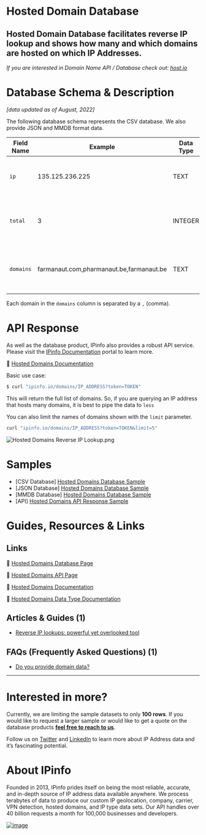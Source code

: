 # Hosted Domain Database

## Hosted Domain Database facilitates reverse IP lookup and shows how many and which domains are hosted on which IP Addresses.

*If you are interested in Domain Name API / Database check out: [host.io](https://host.io/)*

# Database Schema & Description

*[data updated as of August, 2022]*

The following database schema represents the CSV database. We also provide JSON and MMDB format data.

| Field Name | Example | Data Type | Notes |
| --- | --- | --- | --- |
| `ip` | 135.125.236.225 | TEXT | IP address for reverse IP lookup |
| `total` | 3 | INTEGER | Number of domains registered to the IP Address |
| `domains` | farmanaut.com,pharmanaut.be,farmanaut.be | TEXT | Name of the domain(s) under the IP address |

Each domain in the `domains` column is separated by a `,` (comma).

# API Response

As well as the database product, IPinfo also provides a robust API service. Please visit the [IPinfo Documentation](https://ipinfo.io/developers) portal to learn more.

🔗 [Hosted Domains Documentation](https://ipinfo.io/developers/hosted-domains)

Basic use case:

```bash
$ curl "ipinfo.io/domains/IP_ADDRESS?token=TOKEN"
```

This will return the full list of domains. So, if you are querying an IP address that hosts many domains, it is best to pipe the data to `less`

You can also limit the names of domains shown with the `limit` parameter.

```bash
curl "ipinfo.io/domains/IP_ADDRESS?token=TOKEN&limit=5"
```

![Hosted Domains  Reverse IP Lookup.png](../assets/Hosted_Domains__Reverse_IP_Lookup.png)

# Samples

- [CSV Database] [Hosted Domains Database Sample](/Hosted%20Domains/hosted_domains_sample.csv)
- [JSON Database] [Hosted Domains Database Sample](/Hosted%20Domains/hosted_domains_sample.json)
- [MMDB Database] [Hosted Domains Database Sample](/Hosted%20Domains/hosted_domains_sample.mmdb)
- [API] [Hosted Domains API Response Sample](/Hosted%20Domains/hosted_domains_api_sample.json)

# Guides, Resources & Links

## Links

🔗 [Hosted Domains Database Page](https://ipinfo.io/products/hosted-domains-database)

🔗 [Hosted Domains API Page](https://ipinfo.io/products/reverse-ip-api)

🔗 [Hosted Domains Documentation](https://ipinfo.io/developers/hosted-domains)

🔗 [Hosted Domains Data Type Documentation](https://ipinfo.io/developers/data-types#hosted-domains-data)

## Articles & Guides (1)

- [Reverse IP lookups: powerful yet overlooked tool](https://ipinfo.io/blog/reverse-ip-lookup-what-is-it-how-it-works)

## FAQs (Frequently Asked Questions) (1)

- [Do you provide domain data?](https://ipinfo.io/faq/article/51-domain-data)

---

# Interested in more?

Currently, we are limiting the sample datasets to only **100 rows**. If you would like to request a larger sample or would like to get a quote on the database products **[feel free to reach to us](https://ipinfo.io/products/ip-database-download#request_form)**.

Follow us on [Twitter](https://twitter.com/ipinfoio) and [LinkedIn](https://www.linkedin.com/company/ipinfo/) to learn more about IP Address data and it’s fascinating potential.

# About IPinfo

Founded in 2013, IPinfo prides itself on being the most reliable, accurate, and in-depth source of IP address data available anywhere. We process terabytes of data to produce our custom IP geolocation, company, carrier, VPN detection, hosted domains, and IP type data sets. Our API handles over 40 billion requests a month for 100,000 businesses and developers.

[![image](https://avatars3.githubusercontent.com/u/15721521?s=128&u=7bb7dde5c4991335fb234e68a30971944abc6bf3&v=4)](https://ipinfo.io/)